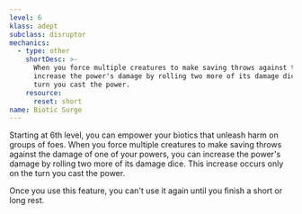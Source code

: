 ```yaml
---
level: 6
klass: adept
subclass: disruptor
mechanics:
  - type: other
    shortDesc: >-
      When you force multiple creatures to make saving throws against the damage of one of your powers, you can
      increase the power's damage by rolling two more of its damage dice. This increase occurs only on the
      turn you cast the power.
    resource:
      reset: short
name: Biotic Surge
---
```

Starting at 6th level, you can empower your biotics that unleash harm on groups of foes. When you force multiple
creatures to make saving throws against the damage of one of your powers, you can increase the power's damage by rolling
two more of its damage dice. This increase occurs only on the turn you cast the power.

Once you use this feature, you can't use it again until you finish a short or long rest.
